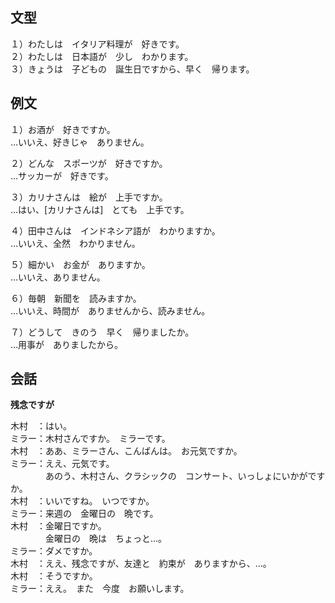 ## 文型

１）わたしは　イタリア料理が　好きです。  
２）わたしは　日本語が　少し　わかります。  
３）きょうは　子どもの　誕生日ですから、早く　帰ります。

## 例文

１）お酒が　好きですか。  
…いいえ、好きじゃ　ありません。

２）どんな　スポーツが　好きですか。  
…サッカーが　好きです。

３）カリナさんは　絵が　上手ですか。  
…はい、[カリナさんは]　とても　上手です。

４）田中さんは　インドネシア語が　わかりますか。  
…いいえ、全然　わかりません。

５）細かい　お金が　ありますか。  
…いいえ、ありません。

６）毎朝　新聞を　読みますか。  
…いいえ、時間が　ありませんから、読みません。

７）どうして　きのう　早く　帰りましたか。  
…用事が　ありましたから。

## 会話

**残念ですが**

木村　：はい。  
ミラー：木村さんですか。　ミラーです。  
木村　：ああ、ミラーさん、こんばんは。　お元気ですか。  
ミラー：ええ、元気です。  
　　　　あのう、木村さん、クラシックの　コンサート、いっしょにいかがですか。  
木村　：いいですね。　いつですか。  
ミラー：来週の　金曜日の　晩です。  
木村　：金曜日ですか。  
　　　　金曜日の　晩は　ちょっと…。  
ミラー：ダメですか。  
木村　：ええ、残念ですが、友達と　約束が　ありますから、…。  
木村　：そうですか。  
ミラー：ええ。　また　今度　お願いします。
